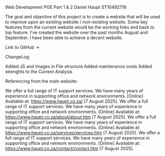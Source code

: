 Web Development POE Part 1 & 2
Daniel Haupt
ST10492718

The goal and objective of this project is to create a website that will be used to improve upon an existing website / non-existing website.
Some key features from the current website would be the working links and back to top feature.
I've created the website over the past months August and September. I have been able to achieve a decent website.

Link to GitHub -> 




ChangeLog:

Added JS and Images in File structure 
Added maintenance costs
Added strenghts to the Current Analysis


Referencing from the main website:

We offer a full range of IT support services. We have many years of experience in supporting office and network environments. [Online] Available at: https://www.haupt.co.za/ [7 August 2025]. 
We offer a full range of IT support services. We have many years of experience in supporting office and network environments. [Online] Available at: https://www.haupt.co.za/about/about.htm [7 August 2025]. 
We offer a full range of IT support services. We have many years of experience in supporting office and network environments. [Online] Available at: https://www.haupt.co.za/services/services.htm [7 August 2025]. 
We offer a full range of IT support services. We have many years of experience in supporting office and network environments. [Online] Available at:  https://www.haupt.co.za/contact/contact.htm [7 August 2025]. 


